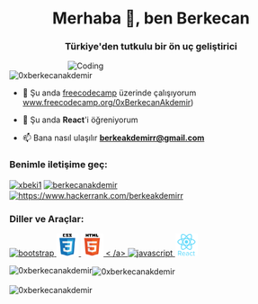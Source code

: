 <h1 align="center">Merhaba 👋, ben Berkecan</h1>
<h3 align="center">Türkiye'den tutkulu bir ön uç geliştirici</h3>
<img align="right" alt="Coding" width="400" src="https://i.pinimg.com/originals/50/83/e0/5083e0a2a7dcaae07c142e8b87036a27.gif">


<p align="left"> <img src=" https://komarev.com/ghpvc/?username=0xberkecanakdemir&label=Profile%20views&color=0e75b6&style=flat" alt="0xberkecanakdemir" /> </p>

- 🔭 Şu anda [freecodecamp](https://) üzerinde çalışıyorum www.freecodecamp.org/0xBerkecanAkdemir)

- 🌱 Şu anda **React**'i öğreniyorum

- 📫 Bana nasıl ulaşılır **berkeakdemirr@gmail.com**

<h3 align="left">Benimle iletişime geç:</h3 >
<p align="left">
<a href="https://twitter.com/xbeki1" target="blank"><img align="center"src="https://raw.githubusercontent.com/rahuldkjain/github-profile-readme-generator/master/src/images/icons/Social/twitter.svg" alt="xbeki1" height="30" width=" 40" /></a>
<a href="https://linkedin.com/in/berkecanakdemir" target="boş"><img align="center" src="https://raw.githubusercontent.com/rahuldkjain/github-profile-readme -generator/master/src/images/icons/Social/linked-in-alt.svg" alt="berkecanakdemir" height="30" width="40" /></a>
<a href="https:/ /www.hackerrank.com/https://www.hackerrank.com/berkeakdemirr" target="boş"><img align="center" src="https://raw.githubusercontent.com/rahuldkjain/github-profile -readme-generator/master/src/images/icons/Social/hackerrank.svg" alt="https://www.hackerrank.com/berkeakdemirr" height="30" width="40" /></a>
</p>

<h3 hizalama="sol">Diller ve Araçlar:</h3>
<p align="left"> <a href="https://getbootstrap.com" target="_blank" rel="noreferrer"> <img src="https://raw.githubusercontent.com/devicons/devicon /master/icons/bootstrap/bootstrap-plain-wordmark.svg" alt="bootstrap" width="40" height="40"/> </a> <a href="https://www.w3schools.com /css/" target="_blank" rel="noreferrer"> <img src="https://raw.githubusercontent.com/devicons/devicon/master/icons/css3/css3-original-wordmark.svg" alt= "css3" width="40" height="40"/> </a> <a href="https://www.w3.org/html/" target="_blank" rel="noreferrer"> <img src="https://raw.githubusercontent.com/devicons/devicon/master/icons/html5/html5-original-wordmark.svg" alt="html5" width="40" height="40"/> < /a> <a href="https://developer.mozilla.org/en-US/docs/Web/JavaScript" target="_blank" rel="noreferrer"> <img src="https://raw. githubusercontent.com/devicons/devicon/master/icons/javascript/javascript-original.svg" alt="javascript" width="40" height="40"/> </a> <a href="https:// reactjs.org/" target="_blank" rel="noreferrer"> <img src="https://raw.githubusercontent.com/devicons/devicon/master/icons/react/react-original-wordmark.svg" alt ="tepki"width="40" height="40"/> </a> </p>

<p><img align="left" src="https://github-readme-stats.vercel.app/api/top-langs?username=0xberkecanakdemir&show_icons=true&locale=en&layout=compact" alt="0xberkecanakdemir" /> </p>

<p> <img align="center" src="https://github-readme-stats.vercel.app/api?username=0xberkecanakdemir&show_icons=true&locale=en" alt="0xberkecanakdemir" /> </p>

<p><img align="center" src="https://github-readme-streak-stats.herokuapp.com/?user=0xberkecanakdemir&" alt="0xberkecanakdemir" /></p>
